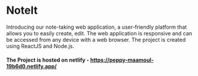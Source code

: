 # NoteIt
Introducing our note-taking web application, a user-friendly platform that allows you to easily create, edit. The web application is responsive and can be accessed from any device with a web browser. The project is created using ReactJS and Node.js.

#### The Project is hosted on netlify - https://peppy-maamoul-19b6d0.netlify.app/
